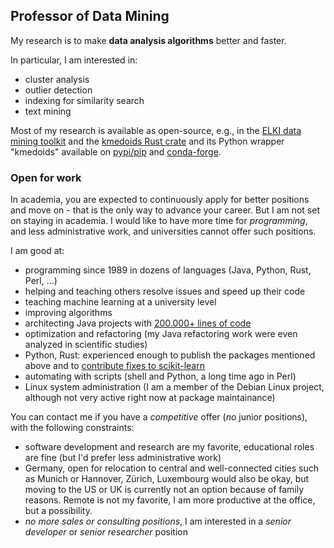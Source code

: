 ## Professor of Data Mining

My research is to make **data analysis algorithms** better and faster.

In particular, I am interested in:

- cluster analysis
- outlier detection
- indexing for similarity search
- text mining

Most of my research is available as open-source, e.g., in the [ELKI data mining toolkit](https://elki-project.github.io/)
and the [kmedoids Rust crate](https://crates.io/crates/kmedoids) and its
Python wrapper "kmedoids" available on [pypi/pip](https://pypi.org/project/kmedoids/) and [conda-forge](https://anaconda.org/conda-forge/kmedoids).

### Open for work

In academia, you are expected to continuously apply for better positions and move on - that is the only way to advance your career.
But I am not set on staying in academia. I would like to have more time for *programming*, and less administrative work, and universities cannot offer such positions.

I am good at:
- programming since 1989 in dozens of languages (Java, Python, Rust, Perl, ...)
- helping and teaching others resolve issues and speed up their code
- teaching machine learning at a university level
- improving algorithms
- architecting Java projects with [200.000+ lines of code](https://www.openhub.net/p/elki/analyses/latest/languages_summary)
- optimization and refactoring (my Java refactoring work were even analyzed in scientific studies)
- Python, Rust: experienced enough to publish the packages mentioned above and to [contribute fixes to scikit-learn](https://scikit-learn.org/stable/whats_new/v0.23.html)
- automating with scripts (shell and Python, a long time ago in Perl)
- Linux system administration (I am a member of the Debian Linux project, although not very active right now at package maintainance)

You can contact me if you have a *competitive* offer (*no* junior positions), with the following constraints:

- software development and research are my favorite, educational roles are fine (but I'd prefer less administrative work)
- Germany, open for relocation to central and well-connected cities such as Munich or Hannover, Zürich, Luxembourg would also be okay, but moving to the US or UK is currently not an option because of family reasons. Remote is not my favorite, I am more productive at the office, but a possibility.
- *no more sales or consulting positions*, I am interested in a *senior developer* or *senior researcher* position
